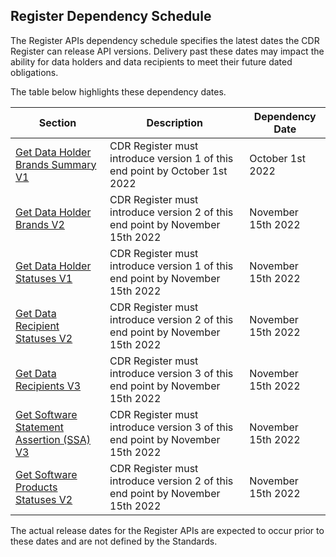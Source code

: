 ## Register Dependency Schedule

The Register APIs dependency schedule specifies the latest dates the CDR Register can release API versions. Delivery past these dates may impact the ability for data holders and data recipients to meet their future dated obligations.



The table below highlights these dependency dates.

|Section|Description|Dependency Date|
|-------|-----------|---------------|
|[Get Data Holder Brands Summary V1](#get-data-holder-brands-summary)|CDR Register must introduce version 1 of this end point by October 1st 2022|October 1st 2022|
|[Get Data Holder Brands V2](#get-data-holder-brands)|CDR Register must introduce version 2 of this end point by November 15th 2022|November 15th 2022|
|[Get Data Holder Statuses V1](#get-data-holder-statuses)|CDR Register must introduce version 1 of this end point by November 15th 2022|November 15th 2022|
|[Get Data Recipient Statuses V2](#get-data-recipients-statuses)|CDR Register must introduce version 2 of this end point by November 15th 2022|November 15th 2022|
|[Get Data Recipients V3](#get-data-recipients)|CDR Register must introduce version 3 of this end point by November 15th 2022|November 15th 2022|
|[Get Software Statement Assertion (SSA) V3](#get-software-statement-assertion-ssa)|CDR Register must introduce version 3 of this end point by November 15th 2022|November 15th 2022|
|[Get Software Products Statuses V2](#get-software-products-statuses)|CDR Register must introduce version 2 of this end point by November 15th 2022|November 15th 2022|


The actual release dates for the Register APIs are expected to occur prior to these dates and are not defined by the Standards.
